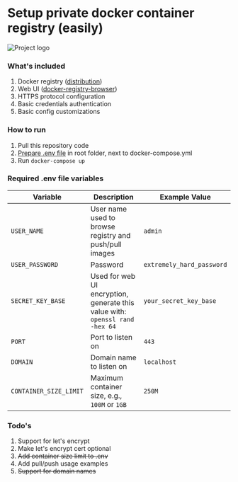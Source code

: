 # Setup private docker container registry (easily)

![Project logo](https://github.com/Kuchasz/setup-private-docker-registry/raw/master/src/images/logo.jpeg "Project logo")


### What's included

1. Docker registry ([distribution](https://github.com/distribution/distribution/))
2. Web UI ([docker-registry-browser](https://github.com/klausmeyer/docker-registry-browser))
3. HTTPS protocol configuration
4. Basic credentials authentication
5. Basic config customizations

### How to run

1. Pull this repository code
2. [Prepare .env file](#env-file) in root folder, next to docker-compose.yml
3. Run `docker-compose up`

### Required .env file variables

| Variable               | Description                                                                  | Example Value             |
| ---------------------- | ---------------------------------------------------------------------------- | ------------------------- |
| `USER_NAME`            | User name used to browse registry and push/pull images                       | `admin`                   |
| `USER_PASSWORD`        | Password                                                                     | `extremely_hard_password` |
| `SECRET_KEY_BASE`      | Used for web UI encryption, generate this value with: `openssl rand -hex 64` | `your_secret_key_base`    |
| `PORT`                 | Port to listen on                                                            | `443`                     |
| `DOMAIN`               | Domain name to listen on                                                     | `localhost`               |
| `CONTAINER_SIZE_LIMIT` | Maximum container size, e.g., `100M` or `1GB`                                | `250M`                    |

### Todo's

1. Support for let's encrypt
2. Make let's encrypt cert optional
3. ~~Add container size limit to .env~~
4. Add pull/push usage examples
5. ~~Support for domain names~~
